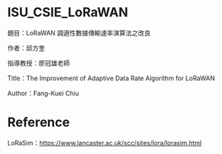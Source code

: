 # ISU_CSIE_LoRaWAN
題目：LoRaWAN 調適性數據傳輸速率演算法之改良

作者：邱方奎

指導教授：廖冠雄老師

Title：The Improvement of Adaptive Data Rate Algorithm for LoRaWAN

Author：Fang-Kuei Chiu

# Reference

LoRaSim：https://www.lancaster.ac.uk/scc/sites/lora/lorasim.html
